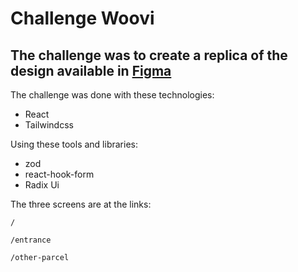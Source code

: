 # Challenge Woovi

## The challenge was to create a replica of the design available in [Figma](https://www.figma.com/file/hv1LgD7oNrtlmfWgKBG6PF/Woovi-Desafio-Front?node-id=1:100)

The challenge was done with these technologies:
  - React
  - Tailwindcss

Using these tools and libraries:
 - zod
 - react-hook-form
 - Radix Ui


The three screens are at the links:

 `/`

 `/entrance`

 `/other-parcel`
